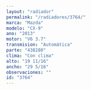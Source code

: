 ```yaml
---
layout: "radiador"
permalink: "/radiadores/3764/"
marca: "Mazda"
modelo: "CX-9"
ano: "2013"
motor: "V6 3.7"
transmision: "Automática"
parte: "438280"
clima: "Con clima"
alto: "19 11/16"
ancho: "29 5/16"
observaciones: ""
id: "3764"
---
```


